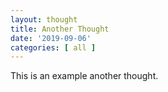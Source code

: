 ```yaml
---
layout: thought
title: Another Thought
date: '2019-09-06'
categories: [ all ]
---
```


This is an example another thought.

